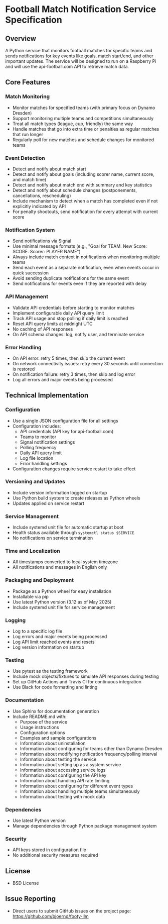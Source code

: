 # Football Match Notification Service Specification

## Overview
A Python service that monitors football matches for specific teams and sends notifications for key events like goals, match start/end, and other important updates. The service will be designed to run on a Raspberry Pi and will use the api-football.com API to retrieve match data.

## Core Features

### Match Monitoring
- Monitor matches for specified teams (with primary focus on Dynamo Dresden)
- Support monitoring multiple teams and competitions simultaneously
- Treat all match types (league, cup, friendly) the same way
- Handle matches that go into extra time or penalties as regular matches that run longer
- Regularly poll for new matches and schedule changes for monitored teams

### Event Detection
- Detect and notify about match start
- Detect and notify about goals (including scorer name, current score, and match time)
- Detect and notify about match end with summary and key statistics
- Detect and notify about schedule changes (postponements, cancellations, rescheduling)
- Include mechanism to detect when a match has completed even if not explicitly indicated by API
- For penalty shootouts, send notification for every attempt with current score

### Notification System
- Send notifications via Signal
- Use minimal message formats (e.g., "Goal for TEAM. New Score: SCORE. Scorer: PLAYER NAME")
- Always include match context in notifications when monitoring multiple teams
- Send each event as a separate notification, even when events occur in quick succession
- Avoid sending duplicate notifications for the same event
- Send notifications for events even if they are reported with delay

### API Management
- Validate API credentials before starting to monitor matches
- Implement configurable daily API query limit
- Track API usage and stop polling if daily limit is reached
- Reset API query limits at midnight UTC
- No caching of API responses
- On API schema changes: log, notify user, and terminate service

### Error Handling
- On API error: retry 5 times, then skip the current event
- On network connectivity issues: retry every 30 seconds until connection is restored
- On notification failure: retry 3 times, then skip and log error
- Log all errors and major events being processed

## Technical Implementation

### Configuration
- Use a single JSON configuration file for all settings
- Configuration includes:
  - API credentials (API key for api-football.com)
  - Teams to monitor
  - Signal notification settings
  - Polling frequency
  - Daily API query limit
  - Log file location
  - Error handling settings
- Configuration changes require service restart to take effect

### Versioning and Updates
- Include version information logged on startup
- Use Python build system to create releases as Python wheels
- Updates applied on service restart

### Service Management
- Include systemd unit file for automatic startup at boot
- Health status available through `systemctl status $SERVICE`
- No notifications on service termination

### Time and Localization
- All timestamps converted to local system timezone
- All notifications and messages in English only

### Packaging and Deployment
- Package as a Python wheel for easy installation
- Installable via pip
- Use latest Python version (3.12 as of May 2025)
- Include systemd unit file for service management

### Logging
- Log to a specific log file
- Log errors and major events being processed
- Log API limit reached events and resets
- Log version information on startup

### Testing
- Use pytest as the testing framework
- Include mock objects/fixtures to simulate API responses during testing
- Set up GitHub Actions and Travis CI for continuous integration
- Use Black for code formatting and linting

### Documentation
- Use Sphinx for documentation generation
- Include README.md with:
  - Purpose of the service
  - Usage instructions
  - Configuration options
  - Examples and sample configurations
  - Information about uninstallation
  - Information about configuring for teams other than Dynamo Dresden
  - Information about modifying notification frequency/polling interval
  - Information about testing the service
  - Information about setting up as a system service
  - Information about accessing service logs
  - Information about configuring the API key
  - Information about handling API rate limiting
  - Information about configuring for different event types
  - Information about handling multiple teams simultaneously
  - Information about testing with mock data

### Dependencies
- Use latest Python version
- Manage dependencies through Python package management system

### Security
- API keys stored in configuration file
- No additional security measures required

## License
- BSD License

## Issue Reporting
- Direct users to submit GitHub issues on the project page: https://github.com/bjoernd/footy-llm
